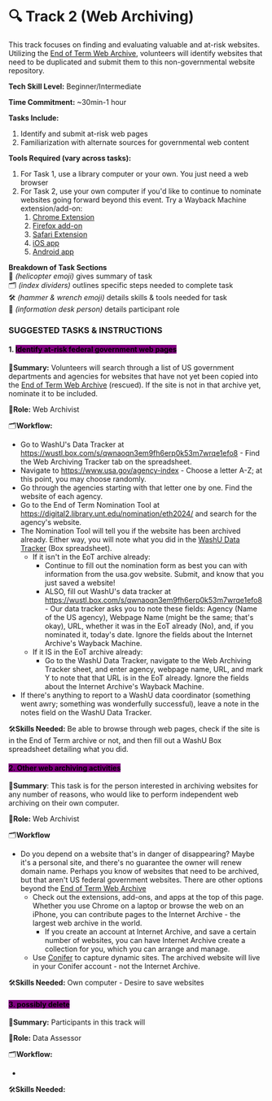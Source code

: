 # 🔍 Track 2 (Web Archiving)

This track focuses on finding and evaluating valuable and at-risk websites. Utilizing the [End of Term Web Archive](https://eotarchive.org/), volunteers will identify websites that need to be duplicated and submit them to this non-governmental website repository.

**Tech Skill Level:** Beginner/Intermediate

**Time Commitment:** ~30min-1 hour

**Tasks Include:**

1. Identify and submit at-risk web pages
2. Familiarization with alternate sources for governmental web content

**Tools Required (vary across tasks):**

1. For Task 1, use a library computer or your own. You just need a web browser
1. For Task 2, use your own computer if you'd like to continue to nominate websites going forward beyond this event. Try a Wayback Machine extension/add-on:
   1. [Chrome Extension](https://chromewebstore.google.com/detail/wayback-machine/fpnmgdkabkmnadcjpehmlllkndpkmiak?pli=1)
   2. [Firefox add-on](https://web.archive.org/web/20230212035050/https://addons.mozilla.org/en-US/firefox/addon/wayback-machine_new/)
   3. [Safari Extension](https://web.archive.org/web/20230212035050/https://apps.apple.com/us/app/wayback-machine/id1472432422)
   4. [iOS app](https://web.archive.org/web/20230212035050/https://itunes.apple.com/us/app/wayback-machine/id1201888313)
   5. [Android app](https://web.archive.org/web/20230212035050/https://play.google.com/store/apps/details?id=com.archive.waybackmachine)


**Breakdown of Task Sections**\
🚁 _(helicopter emoji)_ gives summary of task\
🗂️ _(index dividers)_ outlines specific steps needed to complete task\
🛠️ _(hammer & wrench emoji)_ details skills & tools needed for task\
💁 _(information desk person)_ details participant role

### SUGGESTED TASKS & INSTRUCTIONS

#### 1. <mark style="background-color:purple;">Identify at-risk federal government web pages</mark>

🚁**Summary:** Volunteers will search through a list of US government departments and agencies for websites that have not yet been copied into the [End of Term Web Archive](https://eotarchive.org/) (rescued). If the site is not in that archive yet, nominate it to be included.

💁**Role:** Web Archivist

🗂️**Workflow:**&#x20;
* Go to WashU's Data Tracker at https://wustl.box.com/s/qwnaoqn3em9fh6erp0k53m7wrqe1efo8 - Find the Web Archiving Tracker tab on the spreadsheet.
* Navigate to https://www.usa.gov/agency-index - Choose a letter A-Z; at this point, you may choose randomly.
* Go through the agencies starting with that letter one by one. Find the website of each agency.
* Go to the End of Term Nomination Tool at https://digital2.library.unt.edu/nomination/eth2024/ and search for the agency's website.
* The Nomination Tool will tell you if the website has been archived already. Either way, you will note what you did in the [WashU Data Tracker](https://wustl.box.com/s/qwnaoqn3em9fh6erp0k53m7wrqe1efo8) (Box spreadsheet). 
  * If it isn't in the EoT archive already:
      * Continue to fill out the nomination form as best you can with information from the usa.gov website. Submit, and know that you just saved a website!
      * ALSO, fill out WashU's data tracker at https://wustl.box.com/s/qwnaoqn3em9fh6erp0k53m7wrqe1efo8 - Our data tracker asks you to note these fields: Agency (Name of the US agency), Webpage Name (might be the same; that's okay), URL, whether it was in the EoT already (No), and, if you nominated it, today's date. Ignore the fields about the Internet Archive's Wayback Machine.
  * If it IS in the EoT archive already:
     * Go to the WashU Data Tracker, navigate to the Web Archiving Tracker sheet, and enter agency, webpage name, URL, and mark Y to note that that URL is in the EoT already. Ignore the fields about the Internet Archive's Wayback Machine.
* If there's anything to report to a WashU data coordinator (something went awry; something was wonderfully successful), leave a note in the notes field on the WashU Data Tracker.

🛠️**Skills Needed:** Be able to browse through web pages, check if the site is in the End of Term archive or not, and then fill out a WashU Box spreadsheet detailing what you did. 

#### <mark style="background-color:purple;">2. Other web archiving activities</mark>&#x20;

🚁**Summary**: This task is for the person interested in archiving websites for any number of reasons, who would like to perform independent web archiving on their own computer.

💁**Role:** Web Archivist

🗂️**Workflow**

* Do you depend on a website that's in danger of disappearing? Maybe it's a personal site, and there's no guarantee the owner will renew domain name. Perhaps you know of websites that need to be archived, but that aren't US federal government websites. There are other options beyond the [End of Term Web Archive](https://eotarchive.org/)
  * Check out the extensions, add-ons, and apps at the top of this page. Whether you use Chrome on a laptop or browse the web on an iPhone, you can contribute pages to the Internet Archive - the largest web archive in the world.
    * If you create an account at Internet Archive, and save a certain number of websites, you can have Internet Archive create a collection for you, which you can arrange and manage. 
  * Use [Conifer](https://conifer.rhizome.org/) to capture dynamic sites. The archived website will live in your Conifer account - not the Internet Archive.


🛠️**Skills Needed:** Own computer - Desire to save websites

#### <mark style="background-color:purple;">3. possibly delete</mark>&#x20;

🚁**Summary:** Participants in this track will

💁**Role:** Data Assessor

🗂️**Workflow:**&#x20;

* 

🛠️**Skills Needed:** 
